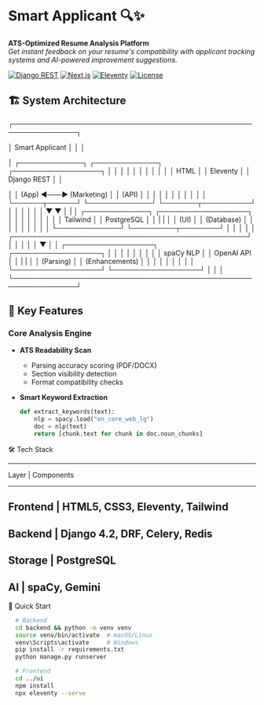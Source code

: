 # Smart Applicant 🔍✨

**ATS-Optimized Resume Analysis Platform**  
*Get instant feedback on your resume's compatibility with applicant tracking systems and AI-powered improvement suggestions.*

[![Django REST](https://img.shields.io/badge/Django_REST-092E20?style=for-the-badge&logo=django&logoColor=white)](https://www.django-rest-framework.org/)
[![Next.js](https://img.shields.io/badge/Next.js-13-000000?style=for-the-badge&logo=nextdotjs&logoColor=white)](https://nextjs.org/)
[![Eleventy](https://img.shields.io/badge/Eleventy-1.0.0-4A2B8C?style=for-the-badge)](https://www.11ty.dev/)
[![License](https://img.shields.io/badge/License-MIT-blue.svg)](LICENSE)

## 🏗️ System Architecture
┌───────────────────────────────────────────────────────────────┐

│ Smart Applicant │
│ │

│ ┌─────────────┐ ┌─────────────┐ ┌──────────────────┐ │
│ │ │ │ │ │ │ │
│ │ HTML │ │ Eleventy │ │ Django REST │ │

│ │ (App) ◄───► (Marketing) │ │ (API) │ │
│ │ │ │ │ │ │ │
│ └──────┬──────┘ └─────────────┘ └───────┬──────────┘ │
│ │ │ │
│ ▼ ▼ │
|
│ ┌─────────────┐ ┌──────────────────┐ │
│ │ │ │ │ │
│ │ Tailwind │ │ PostgreSQL │ │
| |
│ │ (UI) │ │ (Database) │ │
│ │ │ │ │ │
│ └─────────────┘ └─────────┬────────┘ │
│ │ │
│ ┌────────────────────────────────────────────────┘ │
│ │ │
│ ▼ │
│ ┌──────────────────┐ ┌──────────────────┐ │
│ │ │ │ │ │
│ │ spaCy NLP │ │ OpenAI API │ │
| |
│ │ (Parsing) │ │ (Enhancements) │ │
│ │ │ │ │ │
│ └──────────────────┘ └──────────────────┘ │
│ │
└───────────────────────────────────────────────────────────────┘


## 🌟 Key Features

### Core Analysis Engine
- **ATS Readability Scan**  
  - Parsing accuracy scoring (PDF/DOCX)
  - Section visibility detection
  - Format compatibility checks

- **Smart Keyword Extraction**  
  ```python
  def extract_keywords(text):
      nlp = spacy.load("en_core_web_lg")
      doc = nlp(text)
      return [chunk.text for chunk in doc.noun_chunks]

🛠️ Tech Stack
__________________________________________________________
Layer	     |             Components
__________________________________________________________
Frontend   |            HTML5, CSS3, Eleventy, Tailwind
----------------------------------------------------------
Backend    |	          Django 4.2, DRF, Celery, Redis
----------------------------------------------------------
Storage    |          	PostgreSQL
----------------------------------------------------------
AI         |          	spaCy, Gemini
----------------------------------------------------------

🚀 Quick Start
```bash
  # Backend
  cd backend && python -m venv venv
  source venv/bin/activate  # macOS/Linux
  venv\Scripts\activate     # Windows
  pip install -r requirements.txt
  python manage.py runserver
```
```bash
  # Frontend
  cd ../ui
  npm install
  npx eleventy --serve
```